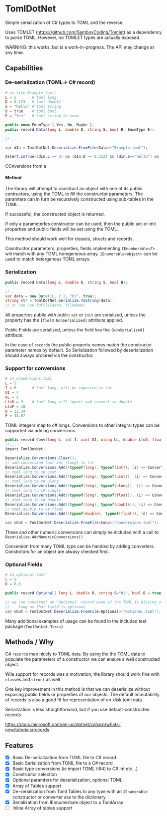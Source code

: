 # TomlDotNet

Simple serialization of C# types to TOML and the reverse.

Uses TOMLET (https://github.com/SamboyCoding/Tomlet) as a dependency to 
parse TOML.  However, no TOMLET types are actually exposed.

WARNING: this works, but is a work-in-progress. The API may change at any time.

## Capabilities

### De-serialization (TOML-> C# record)

```TOML
# in file Example.toml: 
L = 5		# toml long
D = 0.123	# toml double
S = "hello"	# toml string
B = true	# toml bool
E = "Yes"   # toml string to enum
```

```csharp
public enum EnumType { Yes, No, Maybe };
public record Data(long L, double D, string S, bool B, EnumType E);

// ...

var dIn = TomlDotNet.Deserialize.FromFile<Data>("Example.toml");

Assert.IsTrue((dIn.L == 5) && (dIn.D == 0.123) && (dIn.S=="hello") && (dIn.B == true) && (dIn.E == EnumType.Yes);
```

COnversions from a 

#### Method

The library will attempt to construct an object with one of its public contructors, using 
the TOML to fill the constructor parameters. The paramters can in turn be recursively constructed
using sub-tables in the TOML.

If successful, the constructed object is returned.  

If only a parameterles constructor can be used, then the public set-or-init properties and 
public fields will be set using the TOML.

This method should work well for classes, structs and records.

Cosntructor parameters, properties, fields implementing `IEnumberable<T>` will match with any TOML homgeneous array.
`IEnumerable<object>` can be used to match hetergenous TOML arrays.

### Serialization

```csharp
public record Data(long L, double D, string S, bool B);

// ...
var data = new Data(1L, 2.2, "hi", true);
string str = TomlDotNet.Serialize.ToString(data);
// or can use ToFile(data, fileName)
```

All properties public with  public `set` or `init` are serialized, unless the 
property has the `[field:NonSerialized]` attribute applied.

Public Fields are serialized, unless the field has the `[NonSerialized]` attribute.

In the case of `record`s the public property names match the constructor 
parameter names by default. So Serialization followed by deserialization should 
always proceed via the constructor.

### Support for conversions

```TOML
# in Conversions.toml
L = 5
I = 6       # toml long, will be imported as int
UI = 7
UL = 8
LtoD = 9    # toml long will import and convert to double
LtoF = 10
D = 12.34
F = 45.67
```

TOML integers map to c# longs. Conversions to other integral types can be 
supported via adding conversions.

```csharp
public record Conv(long L, int I, uint UI, ulong UL, double LtoD, float LtoF, double D, float F);
//...
import TomlDotNet;

Deserialize.Conversions.Clear();
// add conversion toml int (long) to int
Deserialize.Conversions.Add((typeof(long), typeof(int)), (i) => Convert.ToInt32((long)i));
// toml long to c# uint
Deserialize.Conversions.Add((typeof(long), typeof(uint)), (i) => Convert.ToUInt32((long)i));
// toml long to c# ulong
Deserialize.Conversions.Add((typeof(long), typeof(ulong)), (i) => Convert.ToUInt64((long)i));
// toml long to c# single
Deserialize.Conversions.Add((typeof(long), typeof(float)), (i) => Convert.ToSingle((long)i));
// otml long to c# double
Deserialize.Conversions.Add((typeof(long), typeof(double)), (i) => Convert.ToDouble((long)i));
// toml double to c# float
Deserialize.Conversions.Add((typeof(double), typeof(float)), (d) => Convert.ToSingle((double)d));

var cOut = TomlDotNet.Deserialize.FromFile<Conv>("Conversions.toml"); 
```

These and other numeric conversions can simply be included with a call to `Deserialize.AddNumericConversions()`

Conversion from many TOML type can be handled by adding converters. 
Constrctors for an object are alwasy checked first.

### Optional Fields

```TOML
# in optional.toml
L = 5
D = 6.6
```

```csharp
public record Optional( long L, double D, string S="hi", bool B = true);

// we can construct an 'Optional' record even if the TOML is missing a field as 
//    long as that field is optional
var cOut = TomlDotNet.Deserialize.FromFile<Optional>("Optional.toml");
```

Many additional examples of usage can be found in the included test package (`TomlDotNet.Tests`)

## Methods / Why

C# `record`s map nicely to TOML data. By using the the TOML data to populate
the parameters of a constructor we can ensure a well constructed object.

Wile support for records was a motivation, the library should work fine with 
`class`es and `struct` as well

One key improvement in this method is that we can deserialize without exposing public fields
 or properties of our objects. The default immutability of records is also a good fit for 
 representation of on-disk toml data.

Serialization is less straightforward, but if you use default-constructed records

<https://docs.microsoft.com/en-us/dotnet/csharp/whats-new/tutorials/records>

## Features

- [X] Basic De-serialization from TOML file to C# record
- [X] Basic Serialization from TOML file to a C# record
- [X] Basic type conversions (ie import TOML (I64) to C# Int etc...)
- [X] Constructor selection
- [X] Optional paramters for deserialization, optional TOML
- [X] Array of Tables support
- [X] De-serialization from Toml Tables to any type with an `IEnumerable` constructor or converter ass to the dictionary
- [X] Serialization from IEnnumerbale object to a TomlArray
- [ ] Inline Array of tables support
